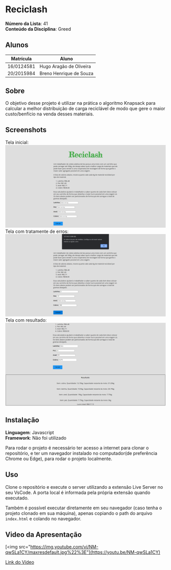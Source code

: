 # Reciclash

**Número da Lista**: 41<br>
**Conteúdo da Disciplina**: Greed<br>

## Alunos
|Matrícula | Aluno |
| -- | -- |
| 16/0124581  |  Hugo Aragão de Oliveira|
| 20/2015984  |  Breno Henrique de Souza |

## Sobre 
O objetivo desse projeto é utilizar na prática o algoritmo Knapsack para
calcular a melhor distribuição de carga reciclável de modo que gere o maior
custo/benfício na venda desses materiais. 

## Screenshots
Tela inicial:
<img src="images/Inicio.png" alt="">
Tela com tratamente de erros:
<img src="images/erro.png" alt="">
Tela com resultado:
<img src="images/resultado.png" alt="">

## Instalação 
**Linguagem**: Javascript<br>
**Framework**: Não foi utilizado<br>

Para rodar o projeto é necessário ter acesso a internet para clonar o repositório,
e ter um navegador instalado no computador(de preferência Chrome ou Edge), para rodar
o projeto localmente.

## Uso 
Clone o repositório e execute o server utilizando a extensão Live Server no seu VsCode.
A porta local é informada pela própria extensão quando executado.

Também é possível executar diretamente em seu navegador (caso tenha o projeto clonado em
sua máquina), apenas copiando o path do arquivo `index.html` e colando no navegador.

## Video da Apresentação  
[<img src="https://img.youtube.com/vi/NM-qwSLa1CY/maxresdefault.jpg%22%3E"](https://youtu.be/NM-qwSLa1CY)

[Link do Vídeo](https://youtu.be/NM-qwSLa1CY)




